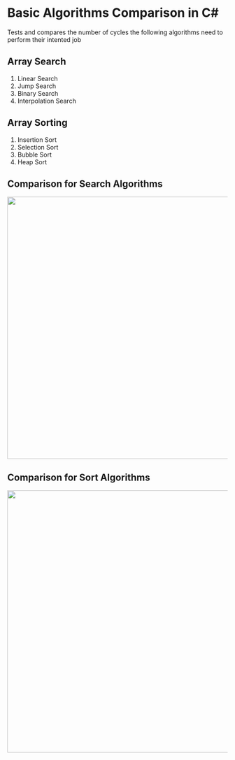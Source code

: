 Basic Algorithms Comparison in C#
=================================

Tests and compares the number of cycles the following algorithms need to perform their intented job

Array Search
------------
1. Linear Search
2. Jump Search
3. Binary Search
4. Interpolation Search

Array Sorting
-------------
1. Insertion Sort
2. Selection Sort
3. Bubble Sort
4. Heap Sort



Comparison for Search Algorithms
--------------------------------
<img src="https://raw.githubusercontent.com/georgekosmidis/SearchAlgorithms/master/README/search_results.png" width="600" />

Comparison for Sort Algorithms
------------------------------
<img src="https://raw.githubusercontent.com/georgekosmidis/SearchAlgorithms/master/README/sort_results.png" width="600" />
